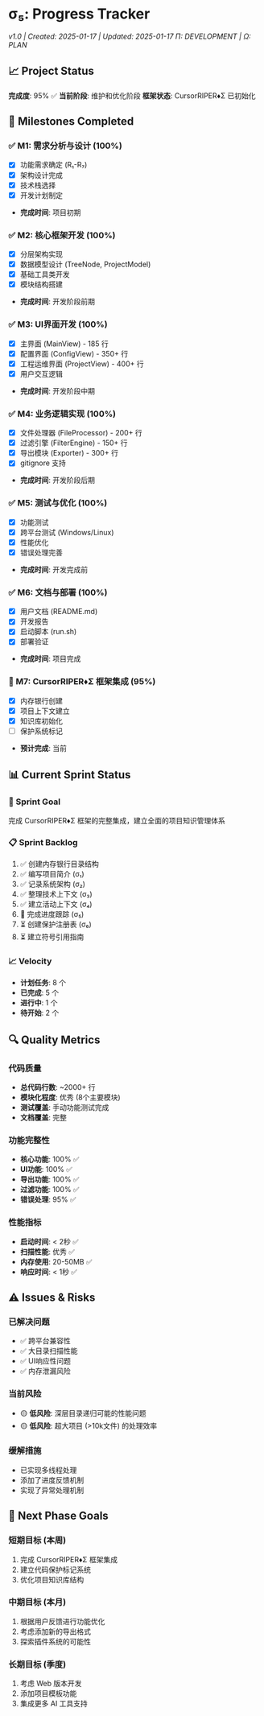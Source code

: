 # σ₅: Progress Tracker
*v1.0 | Created: 2025-01-17 | Updated: 2025-01-17*
*Π: DEVELOPMENT | Ω: PLAN*

## 📈 Project Status
**完成度**: 95% ✅
**当前阶段**: 维护和优化阶段
**框架状态**: CursorRIPER♦Σ 已初始化

## 🏁 Milestones Completed

### ✅ M1: 需求分析与设计 (100%)
- [x] 功能需求确定 (R₁-R₇)
- [x] 架构设计完成 
- [x] 技术栈选择
- [x] 开发计划制定
- **完成时间**: 项目初期

### ✅ M2: 核心框架开发 (100%)
- [x] 分层架构实现
- [x] 数据模型设计 (TreeNode, ProjectModel)
- [x] 基础工具类开发
- [x] 模块结构搭建
- **完成时间**: 开发阶段前期

### ✅ M3: UI界面开发 (100%)
- [x] 主界面 (MainView) - 185 行
- [x] 配置界面 (ConfigView) - 350+ 行
- [x] 工程运维界面 (ProjectView) - 400+ 行
- [x] 用户交互逻辑
- **完成时间**: 开发阶段中期

### ✅ M4: 业务逻辑实现 (100%)
- [x] 文件处理器 (FileProcessor) - 200+ 行
- [x] 过滤引擎 (FilterEngine) - 150+ 行
- [x] 导出模块 (Exporter) - 300+ 行
- [x] gitignore 支持
- **完成时间**: 开发阶段后期

### ✅ M5: 测试与优化 (100%)
- [x] 功能测试
- [x] 跨平台测试 (Windows/Linux)
- [x] 性能优化
- [x] 错误处理完善
- **完成时间**: 开发完成前

### ✅ M6: 文档与部署 (100%)
- [x] 用户文档 (README.md)
- [x] 开发报告
- [x] 启动脚本 (run.sh)
- [x] 部署验证
- **完成时间**: 项目完成

### 🔄 M7: CursorRIPER♦Σ 框架集成 (95%)
- [x] 内存银行创建
- [x] 项目上下文建立
- [x] 知识库初始化
- [ ] 保护系统标记
- **预计完成**: 当前

## 📊 Current Sprint Status

### 🎯 Sprint Goal
完成 CursorRIPER♦Σ 框架的完整集成，建立全面的项目知识管理体系

### 📋 Sprint Backlog
1. ✅ 创建内存银行目录结构
2. ✅ 编写项目简介 (σ₁)
3. ✅ 记录系统架构 (σ₂)  
4. ✅ 整理技术上下文 (σ₃)
5. ✅ 建立活动上下文 (σ₄)
6. 🔄 完成进度跟踪 (σ₅)
7. ⏳ 创建保护注册表 (σ₆)
8. ⏳ 建立符号引用指南

### 📈 Velocity
- **计划任务**: 8 个
- **已完成**: 5 个
- **进行中**: 1 个
- **待开始**: 2 个

## 🔍 Quality Metrics

### 代码质量
- **总代码行数**: ~2000+ 行
- **模块化程度**: 优秀 (8个主要模块)
- **测试覆盖**: 手动功能测试完成
- **文档覆盖**: 完整

### 功能完整性
- **核心功能**: 100% ✅
- **UI功能**: 100% ✅  
- **导出功能**: 100% ✅
- **过滤功能**: 100% ✅
- **错误处理**: 95% ✅

### 性能指标
- **启动时间**: < 2秒 ✅
- **扫描性能**: 优秀 ✅
- **内存使用**: 20-50MB ✅
- **响应时间**: < 1秒 ✅

## ⚠️ Issues & Risks

### 已解决问题
- ✅ 跨平台兼容性
- ✅ 大目录扫描性能
- ✅ UI响应性问题
- ✅ 内存泄漏风险

### 当前风险
- 🟡 **低风险**: 深层目录递归可能的性能问题
- 🟡 **低风险**: 超大项目 (>10k文件) 的处理效率

### 缓解措施
- 已实现多线程处理
- 添加了进度反馈机制
- 实现了异常处理机制

## 🎯 Next Phase Goals

### 短期目标 (本周)
1. 完成 CursorRIPER♦Σ 框架集成
2. 建立代码保护标记系统
3. 优化项目知识库结构

### 中期目标 (本月)  
1. 根据用户反馈进行功能优化
2. 考虑添加新的导出格式
3. 探索插件系统的可能性

### 长期目标 (季度)
1. 考虑 Web 版本开发
2. 添加项目模板功能
3. 集成更多 AI 工具支持 
